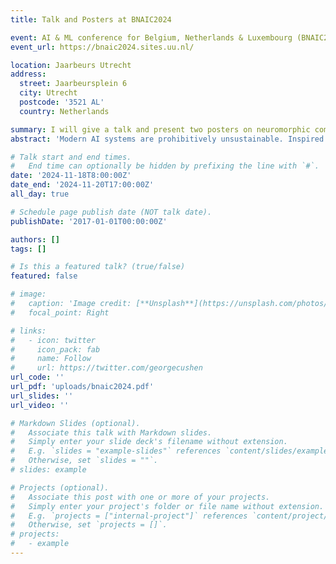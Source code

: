 ```yaml
---
title: Talk and Posters at BNAIC2024

event: AI & ML conference for Belgium, Netherlands & Luxembourg (BNAIC2024)
event_url: https://bnaic2024.sites.uu.nl/

location: Jaarbeurs Utrecht
address:
  street: Jaarbeursplein 6
  city: Utrecht
  postcode: '3521 AL'
  country: Netherlands

summary: I will give a talk and present two posters on neuromorphic computing, energy efficient deep learning, and sparse recurrent LLM at BNAIC 2024.
abstract: 'Modern AI systems are prohibitively unsustainable. Inspired by our brains, neuromorphic computing promises low-latency and energyefficient neural network processing. Yet, current neuromorphic solutions still struggle to rival conventional deep learning accelerators’ performance and area efficiency in practical applications. In this encore abstract, we present our published work [8] on explorations of optimizing sparse event-based neural network inference on SENECA, a scalable and flexible neuromorphic architecture. We introduce the event-driven depth-first convolution to increase area efficiency and latency in convolutional neural networks (CNNs) on the neuromorphic processor. We benchmarked our optimized solution on sensor fusion, digit recognition, and high-resolution object detection tasks, and showed significant improvements in energy, latency, and area, compared with other state-ofthe-art large-scale neuromorphic processors. To extend our published results, we performed energy-efficient event-based optical flow prediction using our proposed methods on the neuromorphic processor. The extension study shows that sparsely activated artificial neural networks can achieve the same level of efficiency as spiking neural networks.'

# Talk start and end times.
#   End time can optionally be hidden by prefixing the line with `#`.
date: '2024-11-18T8:00:00Z'
date_end: '2024-11-20T17:00:00Z'
all_day: true

# Schedule page publish date (NOT talk date).
publishDate: '2017-01-01T00:00:00Z'

authors: []
tags: []

# Is this a featured talk? (true/false)
featured: false

# image:
#   caption: 'Image credit: [**Unsplash**](https://unsplash.com/photos/bzdhc5b3Bxs)'
#   focal_point: Right

# links:
#   - icon: twitter
#     icon_pack: fab
#     name: Follow
#     url: https://twitter.com/georgecushen
url_code: ''
url_pdf: 'uploads/bnaic2024.pdf'
url_slides: ''
url_video: ''

# Markdown Slides (optional).
#   Associate this talk with Markdown slides.
#   Simply enter your slide deck's filename without extension.
#   E.g. `slides = "example-slides"` references `content/slides/example-slides.md`.
#   Otherwise, set `slides = ""`.
# slides: example

# Projects (optional).
#   Associate this post with one or more of your projects.
#   Simply enter your project's folder or file name without extension.
#   E.g. `projects = ["internal-project"]` references `content/project/deep-learning/index.md`.
#   Otherwise, set `projects = []`.
# projects:
#   - example
---
```


<!-- {{% callout note %}}
Click on the **Slides** button above to view the built-in slides feature.
{{% /callout %}}

Slides can be added in a few ways:

- **Create** slides using Wowchemy's [_Slides_](https://wowchemy.com/docs/managing-content/#create-slides) feature and link using `slides` parameter in the front matter of the talk file
- **Upload** an existing slide deck to `static/` and link using `url_slides` parameter in the front matter of the talk file
- **Embed** your slides (e.g. Google Slides) or presentation video on this page using [shortcodes](https://wowchemy.com/docs/writing-markdown-latex/).

Further event details, including [page elements](https://wowchemy.com/docs/writing-markdown-latex/) such as image galleries, can be added to the body of this page. -->
